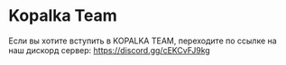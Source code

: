 # Kopalka Team

Если вы хотите вступить в KOPALKA TEAM, переходите по ссылке на наш дискорд сервер: https://discord.gg/cEKCvFJ9kg
